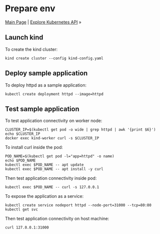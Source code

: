# Prepare env

[Main Page](../README.md) | [Explore Kubernetes API](02-explorer-k8s-api.md) »

## Launch kind

To create the kind cluster:
```
kind create cluster --config kind-config.yaml
```

## Deploy sample application

To deploy httpd as a sample application:
```
kubectl create deployment httpd --image=httpd
```

<!--
---
apiVersion: v1
kind: Deployment
metadata:
  labels:
    app: httpd
  name: httpd
spec:
  containers:
  - image: httpd
    name: httpd
    ports:
    - containerPort: 80

To deploy nginx as a sample application:
kubectl create deployment nginx --image=nginx
-->

## Test sample application

To test application connectivity on worker node:
```
CLUSTER_IP=$(kubectl get pod -o wide | grep httpd | awk '{print $6}')
echo $CLUSTER_IP
docker exec kind-worker curl -s $CLUSTER_IP
```

To install curl inside the pod:
```
POD_NAME=$(kubectl get pod -l="app=httpd" -o name)
echo $POD_NAME
kubectl exec $POD_NAME -- apt update
kubectl exec $POD_NAME -- apt install -y curl
```

Then test application connectivity inside pod:
```
kubectl exec $POD_NAME -- curl -s 127.0.0.1
```

To expose the application as a service:
```
kubectl create service nodeport httpd --node-port=31000 --tcp=80:80
kubectl get svc
```

Then test application connectivity on host machine:
```
curl 127.0.0.1:31000
```
